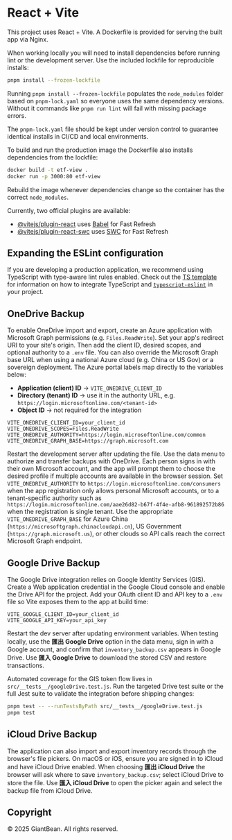 # React + Vite

This project uses React + Vite. A Dockerfile is provided for serving the built app via Nginx.

When working locally you will need to install dependencies before running lint or the development server. Use the included lockfile for reproducible installs:

```bash
pnpm install --frozen-lockfile
```

Running `pnpm install --frozen-lockfile` populates the `node_modules` folder based on `pnpm-lock.yaml` so everyone uses the same dependency versions. Without it commands like `pnpm run lint` will fail with missing package errors.

The `pnpm-lock.yaml` file should be kept under version control to guarantee identical installs in CI/CD and local environments.

To build and run the production image the Dockerfile also installs dependencies from the lockfile:

```bash
docker build -t etf-view .
docker run -p 3000:80 etf-view
```

Rebuild the image whenever dependencies change so the container has the correct `node_modules`.

Currently, two official plugins are available:

- [@vitejs/plugin-react](https://github.com/vitejs/vite-plugin-react/blob/main/packages/plugin-react) uses [Babel](https://babeljs.io/) for Fast Refresh
- [@vitejs/plugin-react-swc](https://github.com/vitejs/vite-plugin-react/blob/main/packages/plugin-react-swc) uses [SWC](https://swc.rs/) for Fast Refresh

## Expanding the ESLint configuration

If you are developing a production application, we recommend using TypeScript with type-aware lint rules enabled. Check out the [TS template](https://github.com/vitejs/vite/tree/main/packages/create-vite/template-react-ts) for information on how to integrate TypeScript and [`typescript-eslint`](https://typescript-eslint.io) in your project.

## OneDrive Backup

To enable OneDrive import and export, create an Azure application with Microsoft Graph permissions (e.g. `Files.ReadWrite`).
Set your app's redirect URI to your site's origin. Then add the client ID, desired scopes, and optional authority to a `.env`
file. You can also override the Microsoft Graph base URL when using a national Azure cloud (e.g. China or US Gov) or a
sovereign deployment. The Azure portal labels map directly to the variables below:

- **Application (client) ID** → `VITE_ONEDRIVE_CLIENT_ID`
- **Directory (tenant) ID** → use it in the authority URL, e.g. `https://login.microsoftonline.com/<tenant-id>`
- **Object ID** → not required for the integration

```
VITE_ONEDRIVE_CLIENT_ID=your_client_id
VITE_ONEDRIVE_SCOPES=Files.ReadWrite
VITE_ONEDRIVE_AUTHORITY=https://login.microsoftonline.com/common
VITE_ONEDRIVE_GRAPH_BASE=https://graph.microsoft.com
```

Restart the development server after updating the file. Use the data menu to authorize and transfer backups with OneDrive. Each
person signs in with their own Microsoft account, and the app will prompt them to choose the desired profile if multiple
accounts are available in the browser session. Set `VITE_ONEDRIVE_AUTHORITY` to `https://login.microsoftonline.com/consumers`
when the app registration only allows personal Microsoft accounts, or to a tenant-specific authority such as
`https://login.microsoftonline.com/aae26d82-b67f-4f4e-afb8-961892572b86` when the registration is single tenant. Use the
appropriate `VITE_ONEDRIVE_GRAPH_BASE` for Azure China (`https://microsoftgraph.chinacloudapi.cn`), US Government
(`https://graph.microsoft.us`), or other clouds so API calls reach the correct Microsoft Graph endpoint.

## Google Drive Backup

The Google Drive integration relies on Google Identity Services (GIS). Create a Web
application credential in the Google Cloud console and enable the Drive API for the
project. Add your OAuth client ID and API key to a `.env` file so Vite exposes them to
the app at build time:

```
VITE_GOOGLE_CLIENT_ID=your_client_id
VITE_GOOGLE_API_KEY=your_api_key
```

Restart the dev server after updating environment variables. When testing locally, use
the **匯出 Google Drive** option in the data menu, sign in with a Google account, and
confirm that `inventory_backup.csv` appears in Google Drive. Use **匯入 Google Drive**
to download the stored CSV and restore transactions.

Automated coverage for the GIS token flow lives in
`src/__tests__/googleDrive.test.js`. Run the targeted Drive test suite or the full Jest
suite to validate the integration before shipping changes:

```bash
pnpm test -- --runTestsByPath src/__tests__/googleDrive.test.js
pnpm test
```

## iCloud Drive Backup

The application can also import and export inventory records through the browser's file
pickers. On macOS or iOS, ensure you are signed in to iCloud and have iCloud Drive
enabled. When choosing **匯出 iCloud Drive** the browser will ask where to save
`inventory_backup.csv`; select iCloud Drive to store the file. Use **匯入 iCloud Drive**
to open the picker again and select the backup file from iCloud Drive.

## Copyright

© 2025 GiantBean. All rights reserved.

